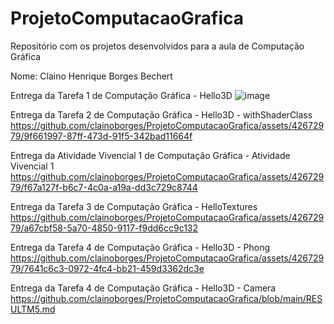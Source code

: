 # ProjetoComputacaoGrafica
Repositório com os projetos desenvolvidos para a aula de Computação Gráfica

Nome: Claino Henrique Borges Bechert

Entrega da Tarefa 1 de Computação Gráfica  -  Hello3D
![image](https://github.com/clainoborges/ProjetoComputacaoGrafica/assets/42672979/c3f91b24-5f4e-4599-8d7f-3d83557a17c3)

Entrega da Tarefa 2 de Computação Gráfica - Hello3D - withShaderClass
https://github.com/clainoborges/ProjetoComputacaoGrafica/assets/42672979/9f661997-87ff-473d-91f5-342bad11664f

Entrega da Atividade Vivencial 1 de Computação Gráfica - Atividade Vivencial 1
https://github.com/clainoborges/ProjetoComputacaoGrafica/assets/42672979/f67a127f-b6c7-4c0a-a19a-dd3c729c8744

Entrega da Tarefa 3 de Computação Gráfica - HelloTextures
https://github.com/clainoborges/ProjetoComputacaoGrafica/assets/42672979/a67cbf58-5a70-4850-9117-f9dd6cc9c132

Entrega da Tarefa 4 de Computação Gráfica - Hello3D - Phong
https://github.com/clainoborges/ProjetoComputacaoGrafica/assets/42672979/7641c6c3-0972-4fc4-bb21-459d3362dc3e

Entrega da Tarefa 4 de Computação Gráfica - Hello3D - Camera
https://github.com/clainoborges/ProjetoComputacaoGrafica/blob/main/RESULTM5.md
